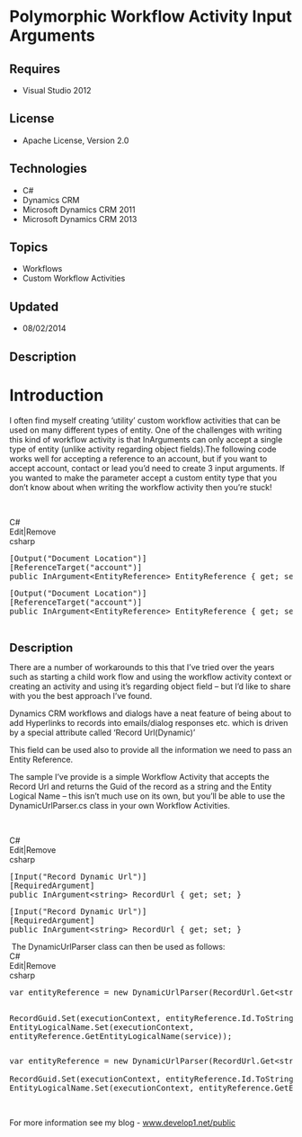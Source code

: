 # Polymorphic Workflow Activity Input Arguments
## Requires
- Visual Studio 2012
## License
- Apache License, Version 2.0
## Technologies
- C#
- Dynamics CRM
- Microsoft Dynamics CRM 2011
- Microsoft Dynamics CRM 2013
## Topics
- Workflows
- Custom Workflow Activities
## Updated
- 08/02/2014
## Description

<h1>Introduction</h1>
<p>I often find myself creating &lsquo;utility&rsquo; custom workflow activities that can be used on many different types of entity. One of the challenges with writing this kind of workflow activity is that InArguments can only accept a single type of entity
 (unlike activity regarding object fields).The following code works well for accepting a reference to an account, but if you want to accept account, contact or lead you&rsquo;d need to create 3 input arguments. If you wanted to make the parameter accept a custom
 entity type that you don&rsquo;t know about when writing the workflow activity then you&rsquo;re stuck!</p>
<p>&nbsp;</p>
<div class="scriptcode">
<div class="pluginEditHolder" pluginCommand="mceScriptCode">
<div class="title"><span>C#</span></div>
<div class="pluginLinkHolder"><span class="pluginEditHolderLink">Edit</span>|<span class="pluginRemoveHolderLink">Remove</span></div>
<span class="hidden">csharp</span>
<pre class="hidden">[Output(&quot;Document Location&quot;)]
[ReferenceTarget(&quot;account&quot;)]
public InArgument&lt;EntityReference&gt; EntityReference { get; set; }
</pre>
<div class="preview">
<pre class="js">[Output(<span class="js__string">&quot;Document&nbsp;Location&quot;</span>)]&nbsp;
[ReferenceTarget(<span class="js__string">&quot;account&quot;</span>)]&nbsp;
public&nbsp;InArgument&lt;EntityReference&gt;&nbsp;EntityReference&nbsp;<span class="js__brace">{</span>&nbsp;get;&nbsp;set;&nbsp;<span class="js__brace">}</span>&nbsp;</pre>
</div>
</div>
</div>
<p>&nbsp;</p>
<p><span style="font-size:20px; font-weight:bold">Description</span></p>
<p>There are a number of workarounds to this that I&rsquo;ve tried over the years such as starting a child work flow and using the workflow activity context or creating an activity and using it&rsquo;s regarding object field &ndash; but I&rsquo;d like to share
 with you the best approach I&rsquo;ve found.</p>
<p>Dynamics CRM workflows and dialogs have a neat feature of being about to add Hyperlinks to records into emails/dialog responses etc. which is driven by a special attribute called &lsquo;Record Url(Dynamic)&rsquo;</p>
<p>This field can be used also to provide all the information we need to pass an Entity Reference.</p>
<p>The sample I&rsquo;ve provide is a simple Workflow Activity that accepts the Record Url and returns the Guid of the record as a string and the Entity Logical Name &ndash; this isn&rsquo;t much use on its own, but you&rsquo;ll be able to use the DynamicUrlParser.cs
 class in your own Workflow Activities.</p>
<p>&nbsp;</p>
<div class="scriptcode">
<div class="pluginEditHolder" pluginCommand="mceScriptCode">
<div class="title"><span>C#</span></div>
<div class="pluginLinkHolder"><span class="pluginEditHolderLink">Edit</span>|<span class="pluginRemoveHolderLink">Remove</span></div>
<span class="hidden">csharp</span>
<pre class="hidden">[Input(&quot;Record Dynamic Url&quot;)]
[RequiredArgument]
public InArgument&lt;string&gt; RecordUrl { get; set; }
</pre>
<div class="preview">
<pre class="js">[Input(<span class="js__string">&quot;Record&nbsp;Dynamic&nbsp;Url&quot;</span>)]&nbsp;
[RequiredArgument]&nbsp;
public&nbsp;InArgument&lt;string&gt;&nbsp;RecordUrl&nbsp;<span class="js__brace">{</span>&nbsp;get;&nbsp;set;&nbsp;<span class="js__brace">}</span>&nbsp;
</pre>
</div>
</div>
</div>
<div class="endscriptcode">&nbsp;The DynamicUrlParser class can then be used as follows:</div>
<div class="endscriptcode">
<div class="scriptcode">
<div class="pluginEditHolder" pluginCommand="mceScriptCode">
<div class="title"><span>C#</span></div>
<div class="pluginLinkHolder"><span class="pluginEditHolderLink">Edit</span>|<span class="pluginRemoveHolderLink">Remove</span></div>
<span class="hidden">csharp</span>
<pre class="hidden">var entityReference = new DynamicUrlParser(RecordUrl.Get&lt;string&gt;(executionContext));

RecordGuid.Set(executionContext, entityReference.Id.ToString());
EntityLogicalName.Set(executionContext, entityReference.GetEntityLogicalName(service));
</pre>
<div class="preview">
<pre class="js"><span class="js__statement">var</span>&nbsp;entityReference&nbsp;=&nbsp;<span class="js__operator">new</span>&nbsp;DynamicUrlParser(RecordUrl.Get&lt;string&gt;(executionContext));&nbsp;
&nbsp;
RecordGuid.Set(executionContext,&nbsp;entityReference.Id.ToString());&nbsp;
EntityLogicalName.Set(executionContext,&nbsp;entityReference.GetEntityLogicalName(service));&nbsp;</pre>
</div>
</div>
</div>
</div>
<p>&nbsp;</p>
<p>For more information see my blog - <a href="http://www.develop1.net/public">www.develop1.net/public</a></p>
